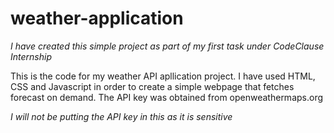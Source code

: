 # weather-application

*I have created this simple project as part of my first task under CodeClause Internship*

This is the code for my weather API apllication project.
I have used HTML, CSS and Javascript in order to create a simple webpage that fetches forecast on demand.
The API key was obtained from openweathermaps.org

*I will not be putting the API key in this as it is sensitive*
